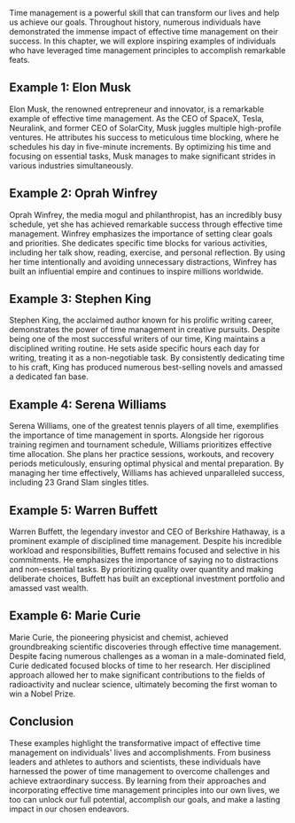 
Time management is a powerful skill that can transform our lives and help us achieve our goals. Throughout history, numerous individuals have demonstrated the immense impact of effective time management on their success. In this chapter, we will explore inspiring examples of individuals who have leveraged time management principles to accomplish remarkable feats.

Example 1: Elon Musk
--------------------

Elon Musk, the renowned entrepreneur and innovator, is a remarkable example of effective time management. As the CEO of SpaceX, Tesla, Neuralink, and former CEO of SolarCity, Musk juggles multiple high-profile ventures. He attributes his success to meticulous time blocking, where he schedules his day in five-minute increments. By optimizing his time and focusing on essential tasks, Musk manages to make significant strides in various industries simultaneously.

Example 2: Oprah Winfrey
------------------------

Oprah Winfrey, the media mogul and philanthropist, has an incredibly busy schedule, yet she has achieved remarkable success through effective time management. Winfrey emphasizes the importance of setting clear goals and priorities. She dedicates specific time blocks for various activities, including her talk show, reading, exercise, and personal reflection. By using her time intentionally and avoiding unnecessary distractions, Winfrey has built an influential empire and continues to inspire millions worldwide.

Example 3: Stephen King
-----------------------

Stephen King, the acclaimed author known for his prolific writing career, demonstrates the power of time management in creative pursuits. Despite being one of the most successful writers of our time, King maintains a disciplined writing routine. He sets aside specific hours each day for writing, treating it as a non-negotiable task. By consistently dedicating time to his craft, King has produced numerous best-selling novels and amassed a dedicated fan base.

Example 4: Serena Williams
--------------------------

Serena Williams, one of the greatest tennis players of all time, exemplifies the importance of time management in sports. Alongside her rigorous training regimen and tournament schedule, Williams prioritizes effective time allocation. She plans her practice sessions, workouts, and recovery periods meticulously, ensuring optimal physical and mental preparation. By managing her time effectively, Williams has achieved unparalleled success, including 23 Grand Slam singles titles.

Example 5: Warren Buffett
-------------------------

Warren Buffett, the legendary investor and CEO of Berkshire Hathaway, is a prominent example of disciplined time management. Despite his incredible workload and responsibilities, Buffett remains focused and selective in his commitments. He emphasizes the importance of saying no to distractions and non-essential tasks. By prioritizing quality over quantity and making deliberate choices, Buffett has built an exceptional investment portfolio and amassed vast wealth.

Example 6: Marie Curie
----------------------

Marie Curie, the pioneering physicist and chemist, achieved groundbreaking scientific discoveries through effective time management. Despite facing numerous challenges as a woman in a male-dominated field, Curie dedicated focused blocks of time to her research. Her disciplined approach allowed her to make significant contributions to the fields of radioactivity and nuclear science, ultimately becoming the first woman to win a Nobel Prize.

Conclusion
----------

These examples highlight the transformative impact of effective time management on individuals' lives and accomplishments. From business leaders and athletes to authors and scientists, these individuals have harnessed the power of time management to overcome challenges and achieve extraordinary success. By learning from their approaches and incorporating effective time management principles into our own lives, we too can unlock our full potential, accomplish our goals, and make a lasting impact in our chosen endeavors.
